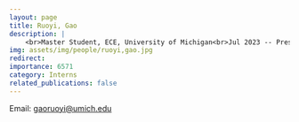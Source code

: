 ```yaml
---
layout: page
title: Ruoyi, Gao
description: |
    <br>Master Student, ECE, University of Michigan<br>Jul 2023 -- Present
img: assets/img/people/ruoyi,gao.jpg
redirect: 
importance: 6571
category: Interns
related_publications: false
---
```

Email: [gaoruoyi@umich.edu](mailto:gaoruoyi@umich.edu)

